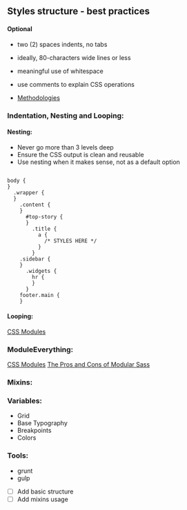 ## Styles structure - best practices

#### Optional
- two (2) spaces indents, no tabs
- ideally, 80-characters wide lines or less
- meaningful use of whitespace
- use comments to explain CSS operations

- [Methodologies](http://www.hongkiat.com/blog/css-writing-methodologies/)


### Indentation, Nesting and Looping:

#### Nesting: 

- Never go more than 3 levels deep
- Ensure the CSS output is clean and reusable
- Use nesting when it makes sense, not as a default option

```

body {
}
  .wrapper {
  }
    .content {
    }
      #top-story {
      }
        .title {
          a {
            /* STYLES HERE */
          }
        }
    .sidebar {
    }
      .widgets {
        hr {
        }
      }
    footer.main {
    }
  ```

#### Looping:

[CSS Modules](http://clubmate.fi/for-while-and-each-loops-in-sass/)

### ModuleEverything:

[CSS Modules](https://glenmaddern.com/articles/css-modules)
[The Pros and Cons of Modular Sass](http://blog.planetargon.com/entries/the-pros-and-cons-of-modular-sass)

### Mixins:



### Variables: 

- Grid
- Base Typography
- Breakpoints
- Colors

### Tools:

- grunt 
- gulp

- [ ] Add basic structure
- [ ] Add mixins usage

